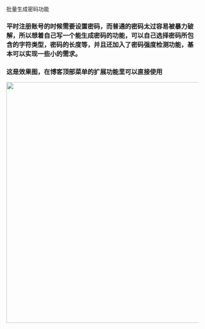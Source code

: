 批量生成密码功能

###  平时注册账号的时候需要设置密码，而普通的密码太过容易被暴力破解，所以想着自己写一个能生成密码的功能，可以自己选择密码所包含的字符类型，密码的长度等，并且还加入了密码强度检测功能，基本可以实现一些小的需求。

### 这是效果图，在博客顶部菜单的扩展功能里可以直接使用

<img src="http://blog-1252406596.costj.myqcloud.com/blog/php13.jpg" width="899" height="630" class="alignnone size-medium" />
